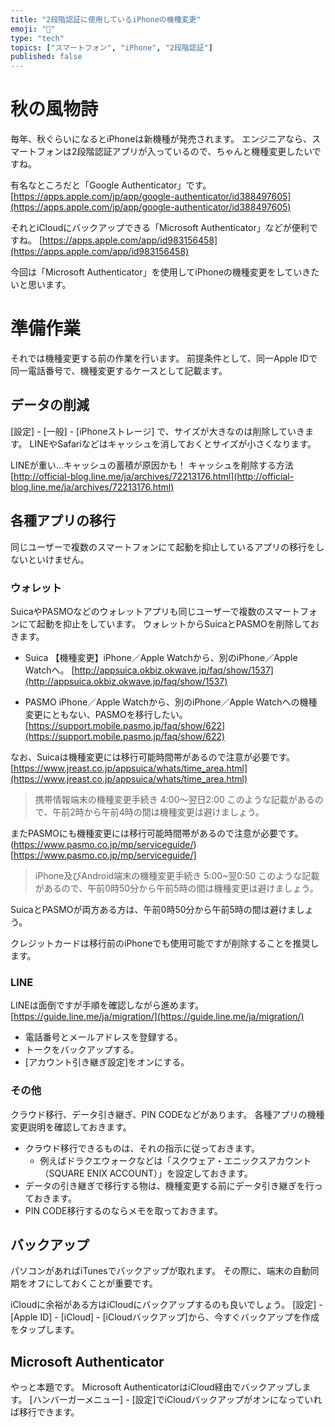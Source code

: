 ```yaml
---
title: "2段階認証に使用しているiPhoneの機種変更"
emoji: "📱"
type: "tech"
topics: ["スマートフォン", "iPhone", "2段階認証"]
published: false
---
```


# 秋の風物詩

毎年、秋ぐらいになるとiPhoneは新機種が発売されます。
エンジニアなら、スマートフォンは2段階認証アプリが入っているので、ちゃんと機種変更したいですね。

有名なところだと「Google Authenticator」です。
[https://apps.apple.com/jp/app/google-authenticator/id388497605](https://apps.apple.com/jp/app/google-authenticator/id388497605)


それとiCloudにバックアップできる「Microsoft Authenticator」などが便利ですね。
[https://apps.apple.com/app/id983156458](https://apps.apple.com/app/id983156458)

今回は「Microsoft Authenticator」を使用してiPhoneの機種変更をしていきたいと思います。


# 準備作業
それでは機種変更する前の作業を行います。
前提条件として、同一Apple IDで同一電話番号で、機種変更するケースとして記載ます。

## データの削減
[設定] - [一般] - [iPhoneストレージ] で、サイズが大きなのは削除していきます。
LINEやSafariなどはキャッシュを消しておくとサイズが小さくなります。

LINEが重い…キャッシュの蓄積が原因かも！ キャッシュを削除する方法
[http://official-blog.line.me/ja/archives/72213176.html](http://official-blog.line.me/ja/archives/72213176.html)

## 各種アプリの移行
同じユーザーで複数のスマートフォンにて起動を抑止しているアプリの移行をしないといけません。

### ウォレット

SuicaやPASMOなどのウォレットアプリも同じユーザーで複数のスマートフォンにて起動を抑止をしています。
ウォレットからSuicaとPASMOを削除しておきます。

* Suica
【機種変更】iPhone／Apple Watchから、別のiPhone／Apple Watchへ。
[http://appsuica.okbiz.okwave.jp/faq/show/1537](http://appsuica.okbiz.okwave.jp/faq/show/1537)

* PASMO
iPhone／Apple Watchから、別のiPhone／Apple Watchへの機種変更にともない、PASMOを移行したい。
[https://support.mobile.pasmo.jp/faq/show/622](https://support.mobile.pasmo.jp/faq/show/622)

なお、Suicaは機種変更には移行可能時間帯があるので注意が必要です。
[https://www.jreast.co.jp/appsuica/whats/time_area.html](https://www.jreast.co.jp/appsuica/whats/time_area.html)

> 携帯情報端末の機種変更手続き 4:00～翌日2:00
このような記載があるので、午前2時から午前4時の間は機種変更は避けましょう。

またPASMOにも機種変更には移行可能時間帯があるので注意が必要です。
(https://www.pasmo.co.jp/mp/serviceguide/)[https://www.pasmo.co.jp/mp/serviceguide/]

> iPhone及びAndroid端末の機種変更手続き 5:00~翌0:50
このような記載があるので、午前0時50分から午前5時の間は機種変更は避けましょう。

SuicaとPASMOが両方ある方は、午前0時50分から午前5時の間は避けましょう。


クレジットカードは移行前のiPhoneでも使用可能ですが削除することを推奨します。

### LINE

LINEは面倒ですが手順を確認しながら進めます。
[https://guide.line.me/ja/migration/](https://guide.line.me/ja/migration/)

* 電話番号とメールアドレスを登録する。
* トークをバックアップする。
* [アカウント引き継ぎ設定]をオンにする。

### その他
クラウド移行、データ引き継ぎ、PIN CODEなどがあります。
各種アプリの機種変更説明を確認しておきます。

* クラウド移行できるものは、それの指示に従っておきます。
   * 例えばドラクエウォークなどは「スクウェア・エニックスアカウント（SQUARE ENIX ACCOUNT）」を設定しておきます。
* データの引き継ぎで移行する物は、機種変更する前にデータ引き継ぎを行っておきます。
* PIN CODE移行するのならメモを取っておきます。


## バックアップ
パソコンがあればiTunesでバックアップが取れます。
その際に、端末の自動同期をオフにしておくことが重要です。

iCloudに余裕がある方はiCloudにバックアップするのも良いでしょう。
[設定] - [Apple ID] - [iCloud] - [iCloudバックアップ]から、今すぐバックアップを作成をタップします。


## Microsoft Authenticator
やっと本題です。
Microsoft AuthenticatorはiCloud経由でバックアップします。
[ハンバーガーメニュー] - [設定]でiCloudバックアップがオンになっていれば移行できます。

